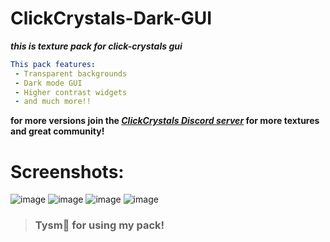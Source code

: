 # ClickCrystals-Dark-GUI

***this is texture pack for click-crystals gui***
```yml
This pack features:
 - Transparent backgrounds
 - Dark mode GUI
 - Higher contrast widgets
 - and much more!!
```
  **for more versions join the [***ClickCrystals Discord server***](https://discord.gg/t7bGS2nAVF) for more textures and great community!** 

# Screenshots:
![image](https://cdn.discordapp.com/attachments/1108545470889988206/1131300241317044324/image.png?ex=65396674&is=6526f174&hm=fb335d052491b8c533ecb38340fadec4bb2648b15a385d08aebdb0f4f1c26c22&)
![image](https://cdn.discordapp.com/attachments/1108545470889988206/1131300242889916548/image.png?ex=65396674&is=6526f174&hm=d560811cef6748b9dbbe3b0e4a952054f5c4dc51ff6e1eba664e87346a2a24fd&)
![image](https://cdn.discordapp.com/attachments/1108545470889988206/1131300242537590834/image.png?ex=65396674&is=6526f174&hm=16894c54fce33627c9b6841e1a248a816ca669a62ca79c4dbfaeb9f9f37320d3&)
![image](https://cdn.discordapp.com/attachments/1108545470889988206/1131300242202050750/image.png?ex=65396674&is=6526f174&hm=c96144958dd35873b1cbe3550c103a3503900d510309e520609756fd881de632&)
> ### Tysm🙏 for using my pack!
